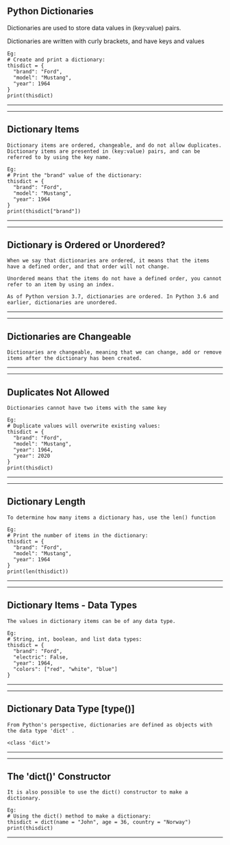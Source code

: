 Python Dictionaries
---

Dictionaries are used to store data values in (key:value) pairs.

Dictionaries are written with curly brackets, and have keys and values

```
Eg:
# Create and print a dictionary:
thisdict = {
  "brand": "Ford",
  "model": "Mustang",
  "year": 1964
}
print(thisdict)
```

-------------------------------------------------------------------------------------------------------------------------------------------------
-----
Dictionary Items
---
```
Dictionary items are ordered, changeable, and do not allow duplicates.
Dictionary items are presented in (key:value) pairs, and can be referred to by using the key name.

Eg:
# Print the "brand" value of the dictionary:
thisdict = {
  "brand": "Ford",
  "model": "Mustang",
  "year": 1964
}
print(thisdict["brand"])
```

-----------------------------------------------------------------------------------------------------------
-------------------------------------------

Dictionary is Ordered or Unordered?
----
```
When we say that dictionaries are ordered, it means that the items have a defined order, and that order will not change.

Unordered means that the items do not have a defined order, you cannot refer to an item by using an index.

As of Python version 3.7, dictionaries are ordered. In Python 3.6 and earlier, dictionaries are unordered.
```

------------------------------------------------------------------------------------------------------------------------
------------------------------

Dictionaries are Changeable
---

```
Dictionaries are changeable, meaning that we can change, add or remove items after the dictionary has been created.
```

----------------------------------------------------------------------------------------------
--------------------------------------------------------

Duplicates Not Allowed
---

```
Dictionaries cannot have two items with the same key

Eg:
# Duplicate values will overwrite existing values:
thisdict = {
  "brand": "Ford",
  "model": "Mustang",
  "year": 1964,
  "year": 2020
}
print(thisdict)
```

-------------------------------------------------------------------------------------------------------------------------------
-----------------------

Dictionary Length
---

```
To determine how many items a dictionary has, use the len() function

Eg:
# Print the number of items in the dictionary:
thisdict = {
  "brand": "Ford",
  "model": "Mustang",
  "year": 1964
}
print(len(thisdict))
```


-----------------------------------------------------------------------------------------------------------------------------------------
-------------

Dictionary Items - Data Types
---


```
The values in dictionary items can be of any data type.

Eg:
# String, int, boolean, and list data types:
thisdict = {
  "brand": "Ford",
  "electric": False,
  "year": 1964,
  "colors": ["red", "white", "blue"]
}
```

-----------------------------------------------------------------------------------------------------------------------------------------------
-------
Dictionary Data Type [type()]
---

```
From Python's perspective, dictionaries are defined as objects with the data type 'dict' .

<class 'dict'>
```

----------------------------------------------------------------------------------------------------------------------------------
--------------------

The 'dict()' Constructor
---
```
It is also possible to use the dict() constructor to make a dictionary.

Eg:
# Using the dict() method to make a dictionary:
thisdict = dict(name = "John", age = 36, country = "Norway")
print(thisdict)
```
------------------------------------------------------------------------------------------------------------------------------------------------------